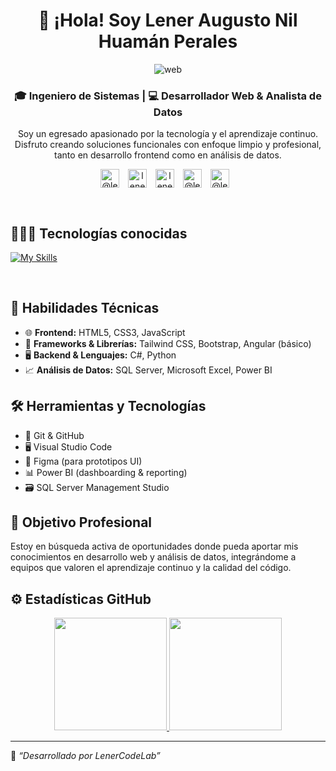 <div align="center">

# 👋 ¡Hola! Soy Lener Augusto Nil Huamán Perales

<img alt="web" src="https://imgur.com/1MMQwht.png" />

### 🎓 **Ingeniero de Sistemas** | 💻 **Desarrollador Web & Analista de Datos**

Soy un egresado apasionado por la tecnología y el aprendizaje continuo. Disfruto creando soluciones funcionales con enfoque limpio y profesional, tanto en desarrollo frontend como en análisis de datos.
<br>

<p align="center">
<a href="https://www.linkedin.com/in/lenerhuamanperales/" target="blank"><img align="center" src="https://img.shields.io/badge/LinkedIn-0077B5?style=for-the-badge&logo=linkedin&logoColor=fff&style=flat" alt="@lenerhuamanperales" height="30px" style="margin-right: 10px;"/></a>
<a href="https://github.com/LenerCodeLab" target="blank"><img align="center" src="https://img.shields.io/badge/GitHub-181717?logo=github&logoColor=fff&style=flat" alt="lenerhuamanperales" height="30px" style="margin-right: 10px;"/></a>
<a href="mailto:huamanperales@gmail.com" target="blank"><img align="center" src="https://img.shields.io/badge/Gmail-EA4335?logo=gmail&logoColor=fff&style=flat" alt="lenerhuamanperales" height="30px" style="margin-right: 10px;"/></a>
<a href = "https://lenercodelab.github.io/Portafolio/" target="blank"><img align="center" src="https://img.shields.io/badge/website-000000?style=for-the-badge&logo=About.me&logoColor=fff&style=flat" alt="@lenerhuamanperales" height="30px" style="margin-right: 10px;"/></a>
<a href = "https://www.tiktok.com/@dev_nil0?is_from_webapp=1&sender_device=pc" target="blank"><img align="center" src="https://img.shields.io/badge/TikTok-000000?style=for-the-badge&logo=tiktok&logoColor=fff&style=flat" alt="@lenerhuamanperales" height="30px" style="margin-right: 10px;"/></a>
  </p>
<br>

</div>

## 👨🏻‍💻 Tecnologías conocidas

<p align="left">

[![My Skills](https://skillicons.dev/icons?i=js,html,css,angular,bootstrap,cs,discord,dotnet,figma,git,github,ai,ps,py,visualstudio,vscode)](https://skillicons.dev)

</p>
<br>

## 💼 Habilidades Técnicas

- 🌐 **Frontend:** HTML5, CSS3, JavaScript
- 🧩 **Frameworks & Librerías:** Tailwind CSS, Bootstrap, Angular (básico)
- 🖥️ **Backend & Lenguajes:** C#, Python
- 📈 **Análisis de Datos:** SQL Server, Microsoft Excel, Power BI
  <br>

## 🛠️ Herramientas y Tecnologías

- 🧠 Git & GitHub
- 🖥️ Visual Studio Code
- 🎨 Figma (para prototipos UI)
- 📊 Power BI (dashboarding & reporting)
- 🗃️ SQL Server Management Studio
  <br>

## 📌 Objetivo Profesional

Estoy en búsqueda activa de oportunidades donde pueda aportar mis conocimientos en desarrollo web y análisis de datos, integrándome a equipos que valoren el aprendizaje continuo y la calidad del código.
<br>

## ⚙️ Estadísticas GitHub

<p align="center">
<a href="https://github.com/LenerCodeLab">
  <img height="180em" src="https://github-readme-stats-eight-theta.vercel.app/api?username=LenerCodeLab&show_icons=true&theme=tokyonight"/>
  <img height="180em" src="https://github-readme-stats-eight-theta.vercel.app/api/top-langs/?username=LenerCodeLab&layout=compact&langs_count=8&theme=tokyonight"/>
</a>
</p>

---

🔧 _“Desarrollado por LenerCodeLab”_
